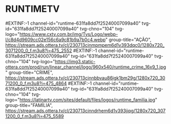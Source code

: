 # RUNTIMETV

#EXTINF:-1 channel-id="runtime-631fa8dd7f25240007099a40" tvg-id="631fa8dd7f25240007099a40" tvg-chno="104" tvg-logo="https://www.cxtv.com.br/img/Tvs/Logo/webp-l/c8d4d9609cc02e156c6a9c81b9a7b0c4.webp" group-title="AÇÃO",
https://stream.ads.ottera.tv/cl/230713cinmpmpem6d1v393dqc0/1280x720_3071200_0_f.m3u8?i=475_2552
#EXTINF:-1 channel-id="runtime-631fa8dd7f25240007099a40" tvg-id="631fa8dd7f25240007099a40" tvg-chno="104" tvg-logo="https://img3.static-ottera.com/prod/run/linear_channel/logo/960x540/runtime_crime_16x9_1.jpg" group-title="CRIME",
https://stream.ads.ottera.tv/cl/230713cinnbbvau86igk1bm29g/1280x720_3071200_0_f.m3u8?i=475_4864
#EXTINF:-1 channel-id="runtime-631fa8dd7f25240007099a40" tvg-id="631fa8dd7f25240007099a40" tvg-chno="104" tvg-logo="https://latinartv.com/sites/default/files/logos/runtime_familia.jpg" group-title="FAMÍLIA",
https://stream.ads.ottera.tv/cl/230713cinndrhem6d1v393jiqg/1280x720_3071200_0_f.m3u8?i=475_5589
